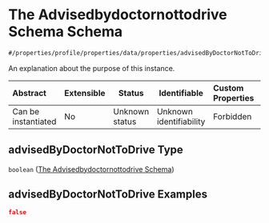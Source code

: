 # The Advisedbydoctornottodrive Schema Schema

```txt
#/properties/profile/properties/data/properties/advisedByDoctorNotToDrive#/properties/profile/properties/data/properties/advisedByDoctorNotToDrive
```

An explanation about the purpose of this instance.


| Abstract            | Extensible | Status         | Identifiable            | Custom Properties | Additional Properties | Access Restrictions | Defined In                                                                                          |
| :------------------ | ---------- | -------------- | ----------------------- | :---------------- | --------------------- | ------------------- | --------------------------------------------------------------------------------------------------- |
| Can be instantiated | No         | Unknown status | Unknown identifiability | Forbidden         | Allowed               | none                | [policy_transaction.schema.json\*](../../out/policy_transaction.schema.json "open original schema") |

## advisedByDoctorNotToDrive Type

`boolean` ([The Advisedbydoctornottodrive Schema](policy_transaction-properties-the-profile-schema-properties-the-profile-data-schema-properties-the-advisedbydoctornottodrive-schema.md))

## advisedByDoctorNotToDrive Examples

```json
false
```
